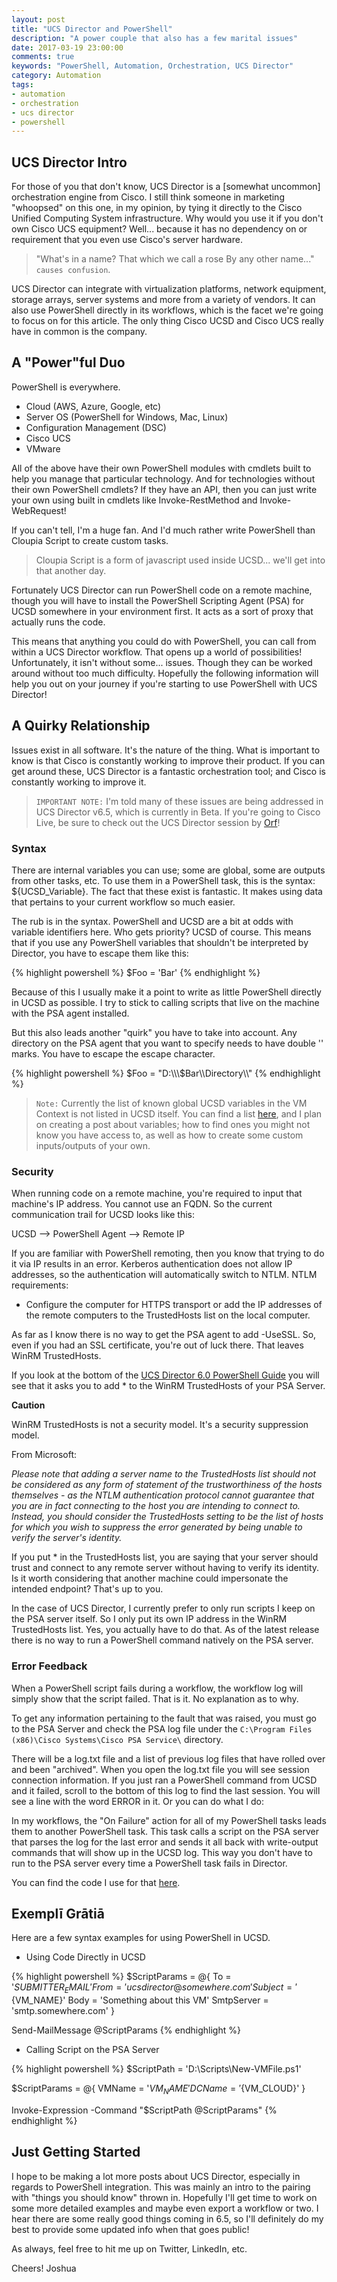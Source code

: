```yaml
---
layout: post
title: "UCS Director and PowerShell"
description: "A power couple that also has a few marital issues"
date: 2017-03-19 23:00:00
comments: true
keywords: "PowerShell, Automation, Orchestration, UCS Director"
category: Automation
tags:
- automation
- orchestration
- ucs director
- powershell
---
```


## UCS Director Intro

For those of you that don't know, UCS Director is a [somewhat uncommon] orchestration engine from Cisco. I still think someone in marketing "whoopsed" on this one, in my opinion, by tying it directly to the Cisco Unified Computing System infrastructure. Why would you use it if you don't own Cisco UCS equipment? Well... because it has no dependency on or requirement that you even use Cisco's server hardware.

>"What's in a name? That which we call a rose
>By any other name..." `causes confusion`.

UCS Director can integrate with virtualization platforms, network equipment, storage arrays, server systems and more from a variety of vendors. It can also use PowerShell directly in its workflows, which is the facet we're going to focus on for this article. The only thing Cisco UCSD and Cisco UCS really have in common is the company.

## A "Power"ful Duo

PowerShell is everywhere.

- Cloud (AWS, Azure, Google, etc)
- Server OS (PowerShell for Windows, Mac, Linux)
- Configuration Management (DSC)
- Cisco UCS
- VMware

All of the above have their own PowerShell modules with cmdlets built to help you manage that particular technology. And for technologies without their own PowerShell cmdlets? If they have an API, then you can just write your own using built in cmdlets like Invoke-RestMethod and Invoke-WebRequest!

If you can't tell, I'm a huge fan. And I'd much rather write PowerShell than Cloupia Script to create custom tasks.

> Cloupia Script is a form of javascript used inside UCSD... we'll get into that another day.

Fortunately UCS Director can run PowerShell code on a remote machine, though you will have to install the PowerShell Scripting Agent (PSA) for UCSD somewhere in your environment first. It acts as a sort of proxy that actually runs the code.

This means that anything you could do with PowerShell, you can call from within a UCS Director workflow. That opens up a world of possibilities! Unfortunately, it isn't without some... issues. Though they can be worked around without too much difficulty. Hopefully the following information will help you out on your journey if you're starting to use PowerShell with UCS Director!

## A Quirky Relationship

Issues exist in all software. It's the nature of the thing. What is important to know is that Cisco is constantly working to improve their product. If you can get around these, UCS Director is a fantastic orchestration tool; and Cisco is constantly working to improve it.

> `IMPORTANT NOTE:`
> I'm told many of these issues are being addressed in UCS Director v6.5, which is currently in Beta. If you're going to Cisco Live, be sure to check out the UCS Director session by [Orf](https://twitter.com/ucsdguru)!

### Syntax

There are internal variables you can use; some are global, some are outputs from other tasks, etc. To use them in a PowerShell task, this is the syntax: ${UCSD_Variable}. The fact that these exist is fantastic. It makes using data that pertains to your current workflow so much easier.

The rub is in the syntax. PowerShell and UCSD are a bit at odds with variable identifiers here. Who gets priority? UCSD of course. This means that if you use any PowerShell variables that shouldn't be interpreted by Director, you have to escape them like this:

{% highlight powershell %}
\$Foo = 'Bar'
{% endhighlight %}

Because of this I usually make it a point to write as little PowerShell directly in UCSD as possible. I try to stick to calling scripts that live on the machine with the PSA agent installed.

But this also leads another "quirk" you have to take into account. Any directory on the PSA agent that you want to specify needs to have double '\' marks. You have to escape the escape character.

{% highlight powershell %}
\$Foo = "D:\\\\\\$Bar\\\Directory\\\\"
{% endhighlight %}

> `Note:` Currently the list of known global UCSD variables in the VM Context is not listed in UCSD itself. You can find a list [here](https://github.com/FooBartn/UCS-Director/blob/master/UCSD-Variables.txt), and I plan on creating a post about variables; how to find ones you might not know you have access to, as well as how to create some custom inputs/outputs of your own.

### Security

When running code on a remote machine, you're required to input that machine's IP address. You cannot use an FQDN. So the current communication trail for UCSD looks like this:

UCSD --> PowerShell Agent --> Remote IP

If you are familiar with PowerShell remoting, then you know that trying to do it via IP results in an error. Kerberos authentication does not allow IP addresses, so the authentication will automatically switch to NTLM. NTLM requirements:

- Configure the computer for HTTPS transport or add the IP addresses of the remote computers to the TrustedHosts list on the local computer.

As far as I know there is no way to get the PSA agent to add -UseSSL. So, even if you had an SSL certificate, you're out of luck there. That leaves WinRM TrustedHosts.

If you look at the bottom of the [UCS Director 6.0 PowerShell Guide](http://www.cisco.com/c/en/us/td/docs/unified_computing/ucs/ucs-director/powershell-guide/6-0/b_Cisco_UCS_Director_PowerShell_Agent_Install_Config_60/b_Cisco_UCS_Director_PowerShell_Agent_Install_Config_60_chapter_011.html) you will see that it asks you to add * to the WinRM TrustedHosts of your PSA Server.

**Caution**

WinRM TrustedHosts is not a security model. It's a security suppression model.

From Microsoft:

*Please note that adding a server name to the TrustedHosts list should not be considered as any form of statement of the trustworthiness of the hosts themselves - as the NTLM authentication protocol cannot guarantee that you are in fact connecting to the host you are intending to connect to. Instead, you should consider the TrustedHosts setting to be the list of hosts for which you wish to suppress the error generated by being unable to verify the server's identity.*

If you put * in the TrustedHosts list, you are saying that your server should trust and connect to any remote server without having to verify its identity. Is it worth considering that another machine could impersonate the intended endpoint? That's up to you.

In the case of UCS Director, I currently prefer to only run scripts I keep on the PSA server itself. So I only put its own IP address in the WinRM TrustedHosts list. Yes, you actually have to do that. As of the latest release there is no way to run a PowerShell command natively on the PSA server.

### Error Feedback

When a PowerShell script fails during a workflow, the workflow log will simply show that the script failed. That is it. No explanation as to why.

To get any information pertaining to the fault that was raised, you must go to the PSA Server and check the PSA log file under the `C:\Program Files (x86)\Cisco Systems\Cisco PSA Service\` directory.

There will be a log.txt file and a list of previous log files that have rolled over and been "archived". When you open the log.txt file you will see session connection information. If you just ran a PowerShell command from UCSD and it failed, scroll to the bottom of this log to find the last session. You will see a line with the word ERROR in it. Or you can do what I do:

In my workflows, the "On Failure" action for all of my PowerShell tasks leads them to another PowerShell task. This task calls a script on the PSA server that parses the log for the last error and sends it all back with write-output commands that will show up in the UCSD log. This way you don't have to run to the PSA server every time a PowerShell task fails in Director.

You can find the code I use for that [here](https://github.com/FooBartn/UCS-Director/blob/master/Get-LastPSError.ps1).

## Exemplī Grātiā

Here are a few syntax examples for using PowerShell in UCSD.

- Using Code Directly in UCSD

{% highlight powershell %}
\$ScriptParams = @{
    To = '${SUBMITTER_EMAIL}'
    From = 'ucsdirector@somewhere.com'
    Subject = '${VM_NAME}'
    Body = 'Something about this VM'
    SmtpServer = 'smtp.somewhere.com'
}

Send-MailMessage @ScriptParams
{% endhighlight %}

- Calling Script on the PSA Server

{% highlight powershell %}
\$ScriptPath = 'D:\\Scripts\\New-VMFile.ps1'

\$ScriptParams = @{
    VMName = '${VM_NAME}'
    DCName = '${VM_CLOUD}'
}

Invoke-Expression -Command "\$ScriptPath @ScriptParams"
{% endhighlight %}


## Just Getting Started

I hope to be making a lot more posts about UCS Director, especially in regards to PowerShell integration. This was mainly an intro to the pairing with "things you should know" thrown in. Hopefully I'll get time to work on some more detailed examples and maybe even export a workflow or two. I hear there are some really good things coming in 6.5, so I'll definitely do my best to provide some updated info when that goes public!

As always, feel free to hit me up on Twitter, LinkedIn, etc.

Cheers!
Joshua







